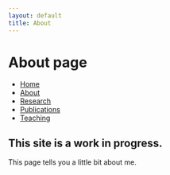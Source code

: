 ```yaml
---
layout: default
title: About
---
```

# About page

<body>

<ul class="sidenav">
  <li><a href="#home">Home</a></li>
  <li><a class="active" href=/about.html>About</a></li>
  <li><a href="/research.html">Research</a></li>
  <li><a href="/publications.html">Publications</a></li>
  <li><a href="/teaching.html">Teaching</a></li>
</ul>

<div class="content">
  <h2>This site is a work in progress.</h2>
  <p>This page tells you a little bit about me.</p>
</div>
</body>
